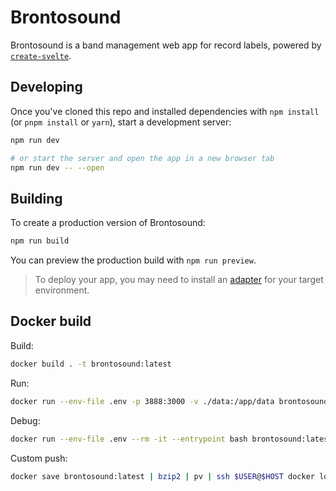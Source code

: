 # Brontosound

Brontosound is a band management web app for record labels, powered by [`create-svelte`](https://github.com/sveltejs/kit/tree/master/packages/create-svelte).

## Developing

Once you've cloned this repo and installed dependencies with `npm install` (or `pnpm install` or `yarn`), start a development server:

```bash
npm run dev

# or start the server and open the app in a new browser tab
npm run dev -- --open
```

## Building

To create a production version of Brontosound:

```bash
npm run build
```

You can preview the production build with `npm run preview`.

> To deploy your app, you may need to install an [adapter](https://kit.svelte.dev/docs/adapters) for your target environment.

## Docker build

Build:

```bash
docker build . -t brontosound:latest
```

Run:

```bash
docker run --env-file .env -p 3888:3000 -v ./data:/app/data brontosound:latest
```

Debug:

```bash
docker run --env-file .env --rm -it --entrypoint bash brontosound:latest
```

Custom push:

```bash
docker save brontosound:latest | bzip2 | pv | ssh $USER@$HOST docker load
```
